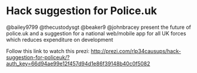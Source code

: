 Hack suggestion for Police.uk
=============================

@bailey9799 @thecustodysgt @beaker9 @johnbracey present the future of police.uk and a suggestion for a national web/mobile app for all UK forces which reduces expenditure on development

Follow this link to watch this prezi:
http://prezi.com/rlp34causups/hack-suggestion-for-policeuk/?auth_key=66d94ae99e12f457d94d1e86f39148b40c0f5082

